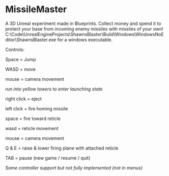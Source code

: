 # MissileMaster
A 3D Unreal experiment made in Blueprints. Collect money and spend it to protect your base from incoming enemy missiles with missiles of your own!
C:\Code\UnrealEngineProjects\ShawnsBlaster\Build\Windows\WindowsNoEditor\ShawnsBlaster.exe for a windows executable.

Controls: 

Space = Jump

WASD = move

mouse = camera movement


*run into yellow towers to enter launching state*

right click = eject

left click = fire homing missile

space = fire toward reticle

wasd = reticle movement

mouse = camera movement

Q & E = raise & lower firing plane with attached reticle


TAB = pause (new game / resume / quit)

*Some controller support but not fully implemented (not in menus)*
